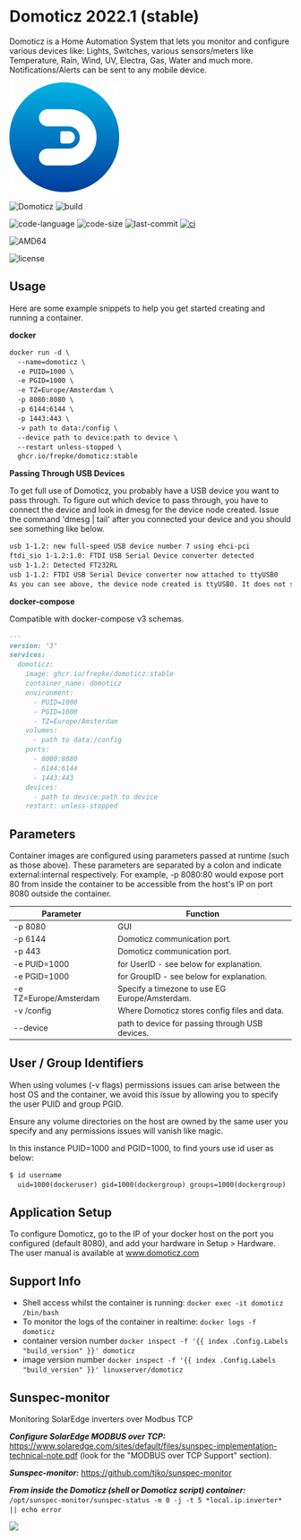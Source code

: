 # Domoticz 2022.1 (stable)

Domoticz is a Home Automation System that lets you monitor and configure various devices like: Lights, Switches, various sensors/meters like Temperature, Rain, Wind, UV, Electra, Gas, Water and much more. Notifications/Alerts can be sent to any mobile device.

[![](https://raw.githubusercontent.com/domoticz/domoticz/master/www/images/logo.png)](https://www.domoticz.com/)

![Domoticz](https://img.shields.io/badge/Domoticz-2022.1-orange)
![build](https://img.shields.io/badge/Build-14127_(stable)-orange)

![code-language](https://img.shields.io/github/languages/top/frepke/domoticz)
![code-size](https://img.shields.io/github/languages/code-size/frepke/domoticz)
![last-commit](https://img.shields.io/github/last-commit/frepke/domoticz/master)
[![ci](https://github.com/frepke/domoticz/actions/workflows/docker-image.yml/badge.svg)](https://github.com/frepke/domoticz/actions/workflows/docker-image.yml)

![AMD64](https://img.shields.io/badge/Architecture-AMD64-darkred)

![license](https://img.shields.io/github/license/Frepke/domoticz)

## Usage

Here are some example snippets to help you get started creating and running a container.

**docker**

```markdown
docker run -d \
  --name=domoticz \
  -e PUID=1000 \
  -e PGID=1000 \
  -e TZ=Europe/Amsterdam \
  -p 8080:8080 \
  -p 6144:6144 \
  -p 1443:443 \
  -v path to data:/config \
  --device path to device:path to device \
  --restart unless-stopped \
  ghcr.io/frepke/domoticz:stable
```

**Passing Through USB Devices**

To get full use of Domoticz, you probably have a USB device you want to pass through. To figure out which device to pass through, you have to connect the device and look in dmesg for the device node created. Issue the command 'dmesg | tail' after you connected your device and you should see something like below.

```markdown
usb 1-1.2: new full-speed USB device number 7 using ehci-pci
ftdi_sio 1-1.2:1.0: FTDI USB Serial Device converter detected
usb 1-1.2: Detected FT232RL
usb 1-1.2: FTDI USB Serial Device converter now attached to ttyUSB0
As you can see above, the device node created is ttyUSB0. It does not say where, but it's almost always in /dev/. The correct tag for passing through this USB device is '--device /dev/ttyUSB0:/dev/ttyUSB0'
```

**docker-compose**

Compatible with docker-compose v3 schemas.

```markdown
---
version: "3"
services:
  domoticz:
    image: ghcr.io/frepke/domoticz:stable
    container_name: domoticz
    environment:
      - PUID=1000
      - PGID=1000
      - TZ=Europe/Amsterdam
    volumes:
      - path to data:/config
    ports:
      - 8080:8080
      - 6144:6144
      - 1443:443
    devices:
      - path to device:path to device
    restart: unless-stopped
```

## Parameters

Container images are configured using parameters passed at runtime (such as those above). These parameters are separated by a colon and indicate external:internal respectively. For example, -p 8080:80 would expose port 80 from inside the container to be accessible from the host's IP on port 8080 outside the container.

Parameter  | Function
------------- | -------------
-p 8080| GUI
-p 6144| Domoticz communication port.
-p 443| Domoticz communication port.
-e PUID=1000| for UserID - see below for explanation.
-e PGID=1000| for GroupID - see below for explanation.
-e TZ=Europe/Amsterdam| Specify a timezone to use EG Europe/Amsterdam.
-v /config| Where Domoticz stores config files and data.
--device| path to device for passing through USB devices.

## User / Group Identifiers

When using volumes (-v flags) permissions issues can arise between the host OS and the container, we avoid this issue by allowing you to specify the user PUID and group PGID.

Ensure any volume directories on the host are owned by the same user you specify and any permissions issues will vanish like magic.

In this instance PUID=1000 and PGID=1000, to find yours use id user as below:

  ```markdown
$ id username
    uid=1000(dockeruser) gid=1000(dockergroup) groups=1000(dockergroup)
```

## Application Setup

To configure Domoticz, go to the IP of your docker host on the port you configured (default 8080), and add your hardware in Setup > Hardware. The user manual is available at www.domoticz.com

## Support Info

- Shell access whilst the container is running: `docker exec -it domoticz /bin/bash`
- To monitor the logs of the container in realtime: `docker logs -f domoticz`
- container version number `docker inspect -f '{{ index .Config.Labels "build_version" }}' domoticz`
- image version number `docker inspect -f '{{ index .Config.Labels "build_version" }}' linuxserver/domoticz`

## Sunspec-monitor

Monitoring SolarEdge inverters over Modbus TCP

***Configure SolarEdge MODBUS over TCP:***
<https://www.solaredge.com/sites/default/files/sunspec-implementation-technical-note.pdf> (look for the "MODBUS over TCP Support" section).

***Sunspec-monitor:*** <https://github.com/tjko/sunspec-monitor>

***From inside the Domoticz (shell or Domoticz script) container:***
`/opt/sunspec-monitor/sunspec-status -m 0 -j -t 5 *local.ip.inverter* || echo error`



<a href="https://www.buymeacoffee.com/frepke"><img src="https://img.buymeacoffee.com/button-api/?text=Buy me a coffee&emoji=&slug=frepke&button_colour=5F7FFF&font_colour=ffffff&font_family=Cookie&outline_colour=000000&coffee_colour=FFDD00"></a>
